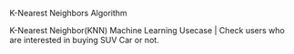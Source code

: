 K-Nearest Neighbors Algorithm


K-Nearest Neighbor(KNN) Machine Learning Usecase | Check users who are interested in buying SUV Car or not.
